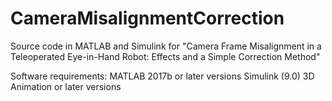 # CameraMisalignmentCorrection

Source code in MATLAB and Simulink for "Camera Frame Misalignment in a Teleoperated Eye-in-Hand Robot: Effects and a Simple Correction Method"

Software requirements:
MATLAB 2017b or later versions
Simulink (9.0) 3D Animation or later versions
